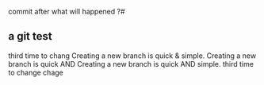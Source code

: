 commit after what will happened ?#
## a git test
third time to chang
Creating a new branch is quick & simple.
Creating a new branch is quick AND
Creating a new branch is quick AND simple.
third time to change 
chage 
